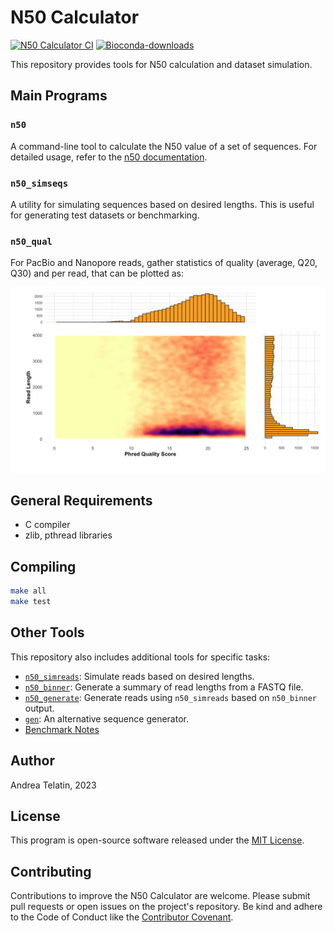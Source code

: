 # N50 Calculator

[![N50 Calculator CI](https://github.com/quadram-institute-bioscience/n50/actions/workflows/test_n50.yml/badge.svg)](https://github.com/quadram-institute-bioscience/n50/actions/workflows/test_n50.yml)
[![Bioconda-downloads](https://img.shields.io/conda/d/bioconda/n50)](https://bioconda.github.io/recipes/n50/README.html)

This repository provides tools for N50 calculation and dataset simulation.

## Main Programs

### `n50`

A command-line tool to calculate the N50 value of a set of sequences.
For detailed usage, refer to the [n50 documentation](docs/README_N50.md).

### `n50_simseqs`

A utility for simulating sequences based on desired lengths.
This is useful for generating test datasets or benchmarking.

### `n50_qual`

For PacBio and Nanopore reads, gather statistics of quality (average, Q20, Q30)
and per read, that can be plotted as:

![quality plot](docs/plot.png)

## General Requirements

- C compiler
- zlib, pthread libraries

## Compiling

```bash
make all
make test
```

## Other Tools

This repository also includes additional tools for specific tasks:

- [`n50_simreads`](docs/README_N50_SIMREADS.md): Simulate reads based on desired lengths.
- [`n50_binner`](docs/README_N50_BINNER.md): Generate a summary of read lengths from a FASTQ file.
- [`n50_generate`](docs/README_N50_GENERATE.md): Generate reads using `n50_simreads` based on `n50_binner` output.
- [`gen`](docs/README_GEN.md): An alternative sequence generator.
- [Benchmark Notes](docs/README_BENCHMARK.md)

## Author

Andrea Telatin, 2023

## License

This program is open-source software released under the [MIT License](LICENSE).

## Contributing

Contributions to improve the N50 Calculator are welcome.
Please submit pull requests or open issues on the project's repository.
Be kind and adhere to the Code of Conduct like the [Contributor Covenant](https://www.contributor-covenant.org/).
